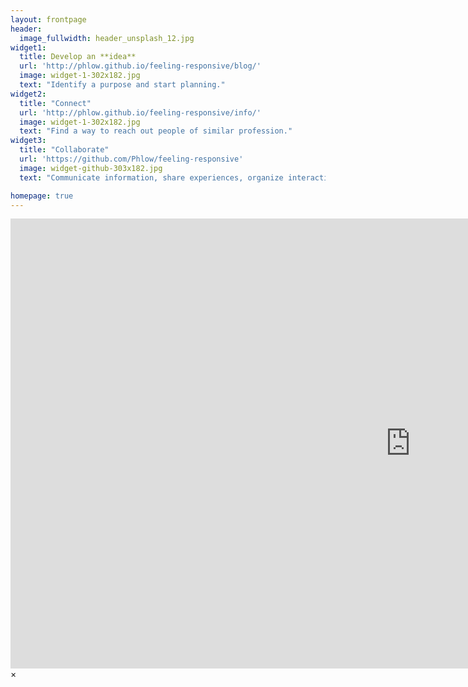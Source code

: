 ```yaml
---
layout: frontpage
header:
  image_fullwidth: header_unsplash_12.jpg
widget1:
  title: Develop an **idea**
  url: 'http://phlow.github.io/feeling-responsive/blog/'
  image: widget-1-302x182.jpg
  text: "Identify a purpose and start planning."
widget2:
  title: "Connect"
  url: 'http://phlow.github.io/feeling-responsive/info/'
  image: widget-1-302x182.jpg
  text: "Find a way to reach out people of similar profession."
widget3:
  title: "Collaborate"
  url: 'https://github.com/Phlow/feeling-responsive'
  image: widget-github-303x182.jpg
  text: "Communicate information, share experiences, organize interactions in a way that builds support"

homepage: true
---
```


<div id="videoModal" class="reveal-modal large" data-reveal="">
  <div class="flex-video widescreen vimeo" style="display: block;">
    <iframe width="1280" height="720" src="https://open.spotify.com/show/2jhQ1Z1nAOY686RVok7O9I" frameborder="0" allowfullscreen></iframe>
  </div>
  <a class="close-reveal-modal">&#215;</a>
</div>
